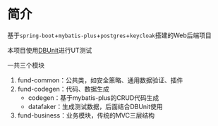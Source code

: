 # 简介

基于`spring-boot`+`mybatis-plus`+`postgres`+`keycloak`搭建的Web后端项目

本项目使用[DBUnit](https://www.dbunit.org/)进行UT测试

一共三个模块

1. fund-common：公共类，如安全策略、通用数据验证、插件
2. fund-codegen：代码、数据生成
   - codegen：基于mybatis-plus的CRUD代码生成
   - datafaker：生成测试数据，后面结合DBUnit使用
3. fund-business：业务模块，传统的MVC三层结构